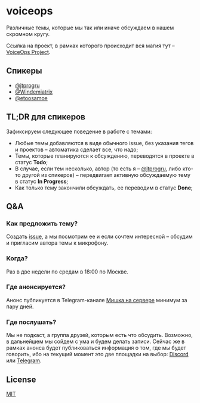 # voiceops

Различные темы, которые мы так или иначе обсуждаем в нашем скромном кругу.

Ссылка на проект, в рамках которого происходит вся магия тут – [VoiceOps Project](https://github.com/users/jtprogru/projects/5).

## Спикеры

- [@jtprogru](https://github.com/jtprogru)
- [@Windemiatrix](https://github.com/Windemiatrix)
- [@etoosamoe](https://github.com/etoosamoe)

## TL;DR для спикеров

Зафиксируем следующее поведение в работе с темами:
- Любые темы добавляются в виде обычного issue, без указания тегов и проектов – автоматика сделает все, что надо;
- Темы, которые планируются к обсуждению, переводятся в проекте в статус **Todo**;
- В случае, если тем несколько, автор (то есть я – [@jtprogru](https://github.com/jtprogru), либо кто-то другой из спикеров) – передвигает активную обсуждаемую тему в статус **In Progress**;
- Как только тему закончили обсуждать, ее переводим в статус **Done**;

## Q&A

### Как предложить тему?

Создать [issue](https://github.com/jtprogru/voiceops/issues), а мы посмотрим ее и если сочтем интересной – обсудим и пригласим автора темы к микрофону.

### Когда?

Раз в две недели по средам в 18:00 по Москве.

### Где анонсируется?

Анонс публикуется в Telegram-канале [Мишка на сервере](https://t.me/jtprogru_channel) минимум за пару дней.

### Где послушать?

Мы не подкаст, а группа друзей, которым есть что обсудить. Возможно, в дальнейшем мы сойдем с ума и будем делать записи. Сейчас же в рамках анонса будет публиковаться информация о том, где мы будет говорить, ибо на текущий момент это две площадки на выбор: [Discord](https://discord.gg/aKZNvaXQmR) или [Telegram](https://t.me/jtprogru_channel).

## License

[MIT](LICENSE)
